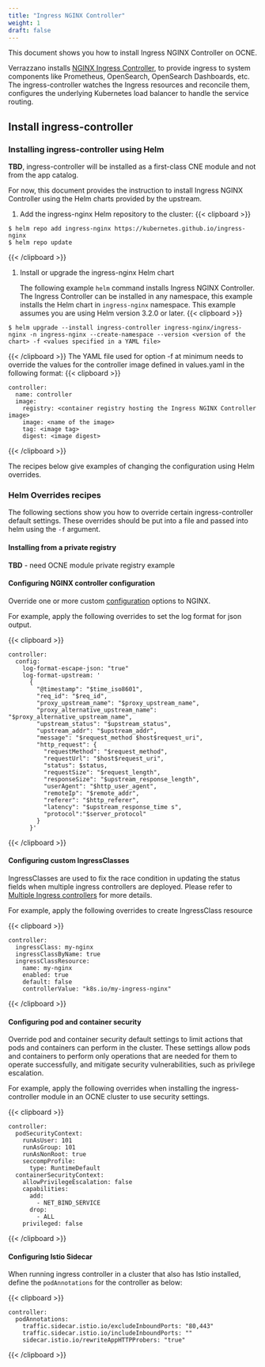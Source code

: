 ```yaml
---
title: "Ingress NGINX Controller"
weight: 1
draft: false
---
```

This document shows you how to install Ingress NGINX Controller on OCNE.

Verrazzano installs [NGINX Ingress Controller](https://www.nginx.com/resources/glossary/kubernetes-ingress-controller/), to provide ingress to system components like Prometheus, OpenSearch, OpenSearch Dashboards, etc.
The ingress-controller watches the Ingress resources and reconcile them, configures the underlying Kubernetes load balancer to handle the service routing.

## Install ingress-controller

### Installing ingress-controller using Helm
**TBD**, ingress-controller will be installed as a first-class CNE module and not from the app catalog.

For now, this document provides the instruction to install Ingress NGINX Controller using the Helm charts provided by the upstream.

1. Add the ingress-nginx Helm repository to the cluster:
{{< clipboard >}}
<div class="highlight">

```
$ helm repo add ingress-nginx https://kubernetes.github.io/ingress-nginx
$ helm repo update
```
</div>
{{< /clipboard >}}

1. Install or upgrade the ingress-nginx Helm chart

   The following example `helm` command installs Ingress NGINX Controller. The Ingress Controller can be installed in any namespace, this example installs the Helm chart in `ingress-nginx` namespace. This example assumes you are using Helm version 3.2.0 or later.
{{< clipboard >}}
<div class="highlight">

```
$ helm upgrade --install ingress-controller ingress-nginx/ingress-nginx -n ingress-nginx --create-namespace --version <version of the chart> -f <values specified in a YAML file>
```
</div>
{{< /clipboard >}}
The YAML file used for option -f at minimum needs to override the values for the controller image defined in values.yaml in the following format:
{{< clipboard >}}
<div class="highlight">

```
controller:
  name: controller
  image:
    registry: <container registry hosting the Ingress NGINX Controller image>
    image: <name of the image>
    tag: <image tag>
    digest: <image digest>
```
</div>
{{< /clipboard >}}

The recipes below give examples of changing the configuration using Helm overrides.

### Helm Overrides recipes
The following sections show you how to override certain ingress-controller default settings. These overrides should be put into a file and passed into helm using the `-f` argument.

#### Installing from a private registry
**TBD** - need OCNE module private registry example

#### Configuring NGINX controller configuration
Override one or more custom [configuration](https://kubernetes.github.io/ingress-nginx/user-guide/nginx-configuration/configmap/) options to NGINX.

For example, apply the following overrides to set the log format for json output.

{{< clipboard >}}
<div class="highlight">

```
controller:
  config:
    log-format-escape-json: "true"
    log-format-upstream: '
      {
        "@timestamp": "$time_iso8601",
        "req_id": "$req_id",
        "proxy_upstream_name": "$proxy_upstream_name",
        "proxy_alternative_upstream_name": "$proxy_alternative_upstream_name",
        "upstream_status": "$upstream_status",
        "upstream_addr": "$upstream_addr",
        "message": "$request_method $host$request_uri",
        "http_request": {
          "requestMethod": "$request_method",
          "requestUrl": "$host$request_uri",
          "status": $status,
          "requestSize": "$request_length",
          "responseSize": "$upstream_response_length",
          "userAgent": "$http_user_agent",
          "remoteIp": "$remote_addr",
          "referer": "$http_referer",
          "latency": "$upstream_response_time s",
          "protocol":"$server_protocol"
        }
      }'
  ```
  </div>
  {{< /clipboard >}}

#### Configuring custom IngressClasses
IngressClasses are used to fix the race condition in updating the status fields when multiple ingress controllers are deployed. Please refer to [Multiple Ingress controllers](https://kubernetes.github.io/ingress-nginx/user-guide/multiple-ingress/) for more details.

For example, apply the following overrides to create IngressClass resource

{{< clipboard >}}
<div class="highlight">

```
controller:
  ingressClass: my-nginx
  ingressClassByName: true
  ingressClassResource:
    name: my-nginx
    enabled: true
    default: false
    controllerValue: "k8s.io/my-ingress-nginx"
  ```
  </div>
  {{< /clipboard >}}

#### Configuring pod and container security
Override pod and container security default settings to limit actions that pods and containers can perform in the cluster. These settings allow pods and containers to perform only operations that are needed for them to operate successfully, and mitigate security vulnerabilities, such as privilege escalation.

For example, apply the following overrides when installing the ingress-controller module in an OCNE cluster to use security settings.

{{< clipboard >}}
<div class="highlight">

```
controller:
  podSecurityContext:
    runAsUser: 101
    runAsGroup: 101
    runAsNonRoot: true
    seccompProfile:
      type: RuntimeDefault
  containerSecurityContext:
    allowPrivilegeEscalation: false
    capabilities:
      add:
        - NET_BIND_SERVICE
      drop:
        - ALL
    privileged: false
  ```
  </div>
  {{< /clipboard >}}

#### Configuring Istio Sidecar

When running ingress controller in a cluster that also has Istio installed, define the `podAnnotations` for the controller as below:

{{< clipboard >}}
<div class="highlight">

```
controller:
  podAnnotations:
    traffic.sidecar.istio.io/excludeInboundPorts: "80,443"
    traffic.sidecar.istio.io/includeInboundPorts: ""
    sidecar.istio.io/rewriteAppHTTPProbers: "true"
```
</div>
{{< /clipboard >}}
